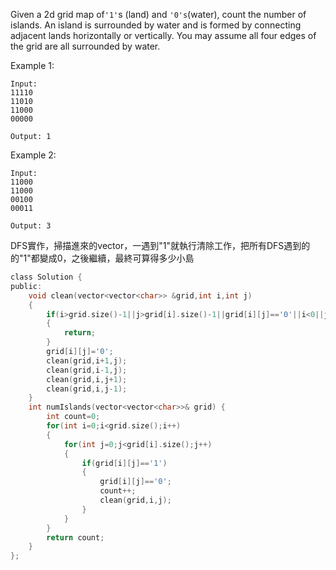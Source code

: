 Given a 2d grid map of``` '1' ```s (land) and ``` '0's ```(water), count the number of islands. An island is surrounded by water and is formed by connecting adjacent lands horizontally or vertically. You may assume all four edges of the grid are all surrounded by water.

Example 1:
```
Input:
11110
11010
11000
00000

Output: 1
```
Example 2:
```
Input:
11000
11000
00100
00011

Output: 3
```

DFS實作，掃描進來的vector，一遇到"1"就執行清除工作，把所有DFS遇到的的"1"都變成0，之後繼續，最終可算得多少小島

```c
class Solution {
public:
    void clean(vector<vector<char>> &grid,int i,int j)
    {
        if(i>grid.size()-1||j>grid[i].size()-1||grid[i][j]=='0'||i<0||j<0)
        {
            return;
        }
        grid[i][j]='0';
        clean(grid,i+1,j);
        clean(grid,i-1,j);
        clean(grid,i,j+1);
        clean(grid,i,j-1);
    }
    int numIslands(vector<vector<char>>& grid) {
        int count=0;
        for(int i=0;i<grid.size();i++)
        {
            for(int j=0;j<grid[i].size();j++)
            {
                if(grid[i][j]=='1')
                {
                    grid[i][j]=='0';
                    count++;
                    clean(grid,i,j);
                }
            }
        }
        return count;
    }
};
```
